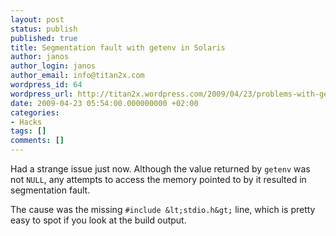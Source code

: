 ```yaml
---
layout: post
status: publish
published: true
title: Segmentation fault with getenv in Solaris
author: janos
author_login: janos
author_email: info@titan2x.com
wordpress_id: 64
wordpress_url: http://titan2x.wordpress.com/2009/04/23/problems-with-getenv-in-solaris/
date: 2009-04-23 05:54:00.000000000 +02:00
categories:
- Hacks
tags: []
comments: []
---
```

Had a strange issue just now. Although the value returned by `getenv` was not `NULL`, any attempts to access the memory pointed to by it resulted in segmentation fault.

The cause was the missing `#include &lt;stdio.h&gt;` line, which is pretty easy to spot if you look at the build output.
